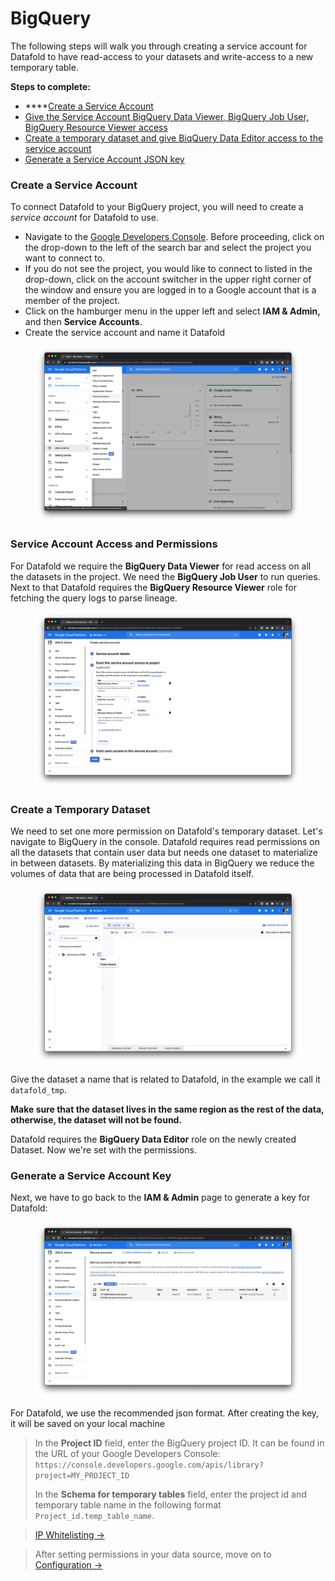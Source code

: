 # BigQuery

The following steps will walk you through creating a service account for Datafold to have read-access to your datasets and write-access to a new temporary table.&#x20;

**Steps to complete:**

* ****[Create a Service Account](bigquery.md#create-a-service-account)
* [Give the Service Account BigQuery Data Viewer, BigQuery Job User, BigQuery Resource Viewer access](bigquery.md#service-account-access-and-permissions)
* [Create a temporary dataset and give BiqQuery Data Editor access to the service account](bigquery.md#create-a-temporary-dataset)
* [Generate a Service Account JSON key](bigquery.md#generate-a-service-account-key)

### Create a Service Account

To connect Datafold to your BigQuery project, you will need to create a _service account_ for Datafold to use.

* Navigate to the [Google Developers Console](https://console.developers.google.com/). Before proceeding, click on the drop-down to the left of the search bar and select the project you want to connect to.
* If you do not see the project, you would like to connect to listed in the drop-down, click on the account switcher in the upper right corner of the window and ensure you are logged in to a Google account that is a member of the project.
* Click on the hamburger menu in the upper left and select **IAM & Admin,** and then **Service Accounts**.
* Create the service account and name it Datafold

<figure><img src="../../.gitbook/assets/image (62).png" alt=""><figcaption></figcaption></figure>

### Service Account Access and Permissions

For Datafold we require the **BigQuery Data Viewer** for read access on all the datasets in the project. We need the **BigQuery Job User** to run queries. Next to that Datafold requires the **BigQuery Resource Viewer** role for fetching the query logs to parse lineage.

<figure><img src="../../.gitbook/assets/image (127).png" alt=""><figcaption></figcaption></figure>

### Create a Temporary Dataset

We need to set one more permission on Datafold's temporary dataset. Let's navigate to BigQuery in the console. Datafold requires read permissions on all the datasets that contain user data but needs one dataset to materialize in between datasets. By materializing this data in BigQuery we reduce the volumes of data that are being processed in Datafold itself.&#x20;

<figure><img src="../../.gitbook/assets/image (222) (1) (1).png" alt=""><figcaption></figcaption></figure>

Give the dataset a name that is related to Datafold, in the example we call it `datafold_tmp`.

**Make sure that the dataset lives in the same region as the rest of the data, otherwise, the dataset will not be found.**

Datafold requires the **BigQuery Data Editor** role on the newly created Dataset. Now we're set with the permissions.&#x20;

### Generate a Service Account Key

Next, we have to go back to the **IAM & Admin** page to generate a key for Datafold:

<figure><img src="../../.gitbook/assets/image (223).png" alt=""><figcaption></figcaption></figure>

For Datafold, we use the recommended json format. After creating the key, it will be saved on your local machine


> In the **Project ID** field, enter the BigQuery project ID. It can be found in the URL of your Google Developers Console: `https://console.developers.google.com/apis/library?project=MY_PROJECT_ID`
> 
>In the **Schema for temporary tables** field, enter the project id and temporary table name in the following format `Project_id.temp_table_name`.

> [IP Whitelisting ->](../../developer/security/network-security.md)


> After setting permissions in your data source, move on to [Configuration ->](../configuration/)
